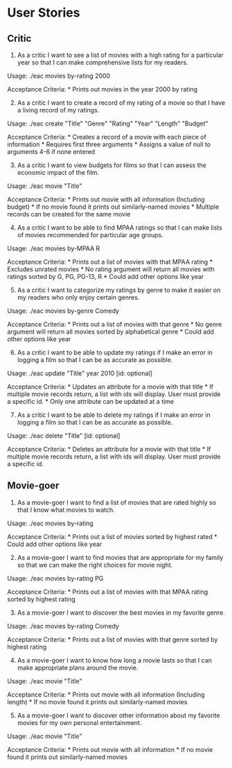 User Stories
============

## Critic

1. As a critic I want to see a list of movies with a high rating for a particular year so that I can make comprehensive lists for my readers.

  Usage: ./eac movies by-rating 2000

  Acceptance Criteria:
    * Prints out movies in the year 2000 by rating

2. As a critic I want to create a record of my rating of a movie so that I have a living record of my ratings.

  Usage: ./eac create "Title" "Genre" "Rating" "Year" "Length" "Budget" 

  Acceptance Criteria:
    * Creates a record of a movie with each piece of information
    * Requires first three arguments
    * Assigns a value of null to arguments 4-6 if none entered

3. As a critic I want to view budgets for films so that I can assess the economic impact of the film.

  Usage: ./eac movie "Title"

  Acceptance Criteria:
    * Prints out movie with all information (Including budget)
    * If no movie found it prints out similarly-named movies
    * Multiple records can be created for the same movie

4. As a critic I want to be able to find MPAA ratings so that I can make lists of movies recommended for particular age groups.

  Usage: ./eac movies by-MPAA R 

  Acceptance Criteria:
    * Prints out a list of movies with that MPAA rating
    * Excludes unrated movies
    * No rating argument will return all movies with ratings sorted by G, PG, PG-13, R
    * Could add other options like year

5. As a critic I want to categorize my ratings by genre to make it easier on my readers who only enjoy certain genres.

  Usage: ./eac movies by-genre Comedy

  Acceptance Criteria:
    * Prints out a list of movies with that genre
    * No genre argument will return all movies sorted by alphabetical genre
    * Could add other options like year

6. As a critic I want to be able to update my ratings if I make an error in logging a film so that I can be as accurate as possible.

  Usage: ./eac update "Title" year 2010 [id: optional] 

  Acceptance Criteria:
    * Updates an attribute for a movie with that title
    * If multiple movie records return, a list with ids will display. User must provide a specific id.
    * Only one attribute can be updated at a time

7. As a critic I want to be able to delete my ratings if I make an error in logging a film so that I can be as accurate as possible.

  Usage: ./eac delete "Title" [id: optional] 

  Acceptance Criteria:
    * Deletes an attribute for a movie with that title
    * If multiple movie records return, a list with ids will display. User must provide a specific id.

## Movie-goer

1. As a movie-goer I want to find a list of movies that are rated highly so that I know what movies to watch.

  Usage: ./eac movies by-rating

  Acceptance Criteria:
    * Prints out a list of movies sorted by highest rated
    * Could add other options like year

2. As a movie-goer I want to find movies that are appropriate for my family so that we can make the right choices for movie night.

  Usage: ./eac movies by-rating PG

  Acceptance Criteria:
    * Prints out a list of movies with that MPAA rating sorted by highest rating

3. As a movie-goer I want to discover the best movies in my favorite genre.

  Usage: ./eac movies by-rating Comedy

  Acceptance Criteria:
    * Prints out a list of movies with that genre sorted by highest rating

4. As a movie-goer I want to know how long a movie lasts so that I can make appropriate plans around the movie.

  Usage: ./eac movie "Title"

  Acceptance Criteria:
    * Prints out movie with all information (Including length)
    * If no movie found it prints out similarly-named movies

5. As a movie-goer I want to discover other information about my favorite movies for my own personal entertainment.

  Usage: ./eac movie "Title"

  Acceptance Criteria:
    * Prints out movie with all information
    * If no movie found it prints out similarly-named movies